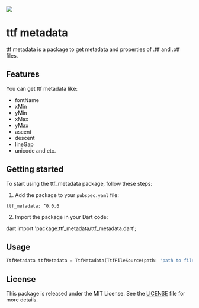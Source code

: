 
<a href="https://pub.dev/packages/ttf_metadata">
   <img src="https://img.shields.io/pub/v/ttf_metadata?label=pub.dev&labelColor=333940&logo=dart">
</a>

# ttf metadata

ttf metadata is a package to get metadata and properties of .ttf and .otf files.


## Features

You can get ttf metadata like:

- fontName
- xMin
- yMin
- xMax
- yMax
- ascent
- descent
- lineGap
- unicode and etc.


## Getting started

To start using the ttf_metadata package, follow these steps:

1. Add the package to your `pubspec.yaml` file:
```
ttf_metadata: ^0.0.6
```

2. Import the package in your Dart code:

dart import 'package:ttf_metadata/ttf_metadata.dart';


## Usage

```dart
TtfMetadata ttfMetadata = TtfMetadata(TtfFileSource(path: "path to file"));
```


## License

This package is released under the MIT License. See the [LICENSE](https://github.com/ali-you/ttf-metadata-package/blob/main/LICENSE) file for more details.
